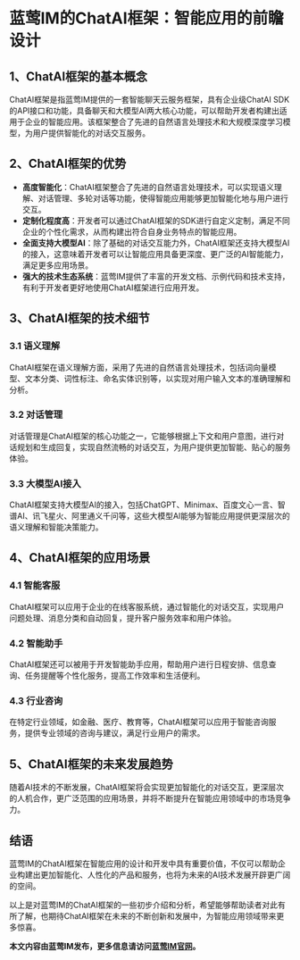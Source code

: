 # 蓝莺IM的ChatAI框架：智能应用的前瞻设计

## 1、ChatAI框架的基本概念

ChatAI框架是指蓝莺IM提供的一套智能聊天云服务框架，具有企业级ChatAI SDK的API接口和功能，具备聊天和大模型AI两大核心功能，可以帮助开发者构建出适用于企业的智能应用。该框架整合了先进的自然语言处理技术和大规模深度学习模型，为用户提供智能化的对话交互服务。

## 2、ChatAI框架的优势

- **高度智能化**：ChatAI框架整合了先进的自然语言处理技术，可以实现语义理解、对话管理、多轮对话等功能，使得智能应用能够更加智能化地与用户进行交互。
- **定制化程度高**：开发者可以通过ChatAI框架的SDK进行自定义定制，满足不同企业的个性化需求，从而构建出符合自身业务特点的智能应用。
- **全面支持大模型AI**：除了基础的对话交互能力外，ChatAI框架还支持大模型AI的接入，这意味着开发者可以让智能应用具备更深度、更广泛的AI智能能力，满足更多应用场景。
- **强大的技术生态系统**：蓝莺IM提供了丰富的开发文档、示例代码和技术支持，有利于开发者更好地使用ChatAI框架进行应用开发。

## 3、ChatAI框架的技术细节

### 3.1 语义理解

ChatAI框架在语义理解方面，采用了先进的自然语言处理技术，包括词向量模型、文本分类、词性标注、命名实体识别等，以实现对用户输入文本的准确理解和分析。

### 3.2 对话管理

对话管理是ChatAI框架的核心功能之一，它能够根据上下文和用户意图，进行对话规划和生成回复，实现自然流畅的对话交互，为用户提供更加智能、贴心的服务体验。

### 3.3 大模型AI接入

ChatAI框架支持大模型AI的接入，包括ChatGPT、Minimax、百度文心一言、智谱AI、讯飞星火、阿里通义千问等，这些大模型AI能够为智能应用提供更深层次的语义理解和智能决策能力。

## 4、ChatAI框架的应用场景

### 4.1 智能客服

ChatAI框架可以应用于企业的在线客服系统，通过智能化的对话交互，实现用户问题处理、消息分类和自动回复，提升客户服务效率和用户体验。

### 4.2 智能助手

ChatAI框架还可以被用于开发智能助手应用，帮助用户进行日程安排、信息查询、任务提醒等个性化服务，提高工作效率和生活便利。

### 4.3 行业咨询

在特定行业领域，如金融、医疗、教育等，ChatAI框架可以应用于智能咨询服务，提供专业领域的咨询与建议，满足行业用户的需求。

## 5、ChatAI框架的未来发展趋势

随着AI技术的不断发展，ChatAI框架将会实现更加智能化的对话交互，更深层次的人机合作，更广泛范围的应用场景，并将不断提升在智能应用领域中的市场竞争力。

## 结语

蓝莺IM的ChatAI框架在智能应用的设计和开发中具有重要价值，不仅可以帮助企业构建出更加智能化、人性化的产品和服务，也将为未来的AI技术发展开辟更广阔的空间。

以上是对蓝莺IM的ChatAI框架的一些初步介绍和分析，希望能够帮助读者对此有所了解，也期待ChatAI框架在未来的不断创新和发展中，为智能应用领域带来更多惊喜。

**本文内容由蓝莺IM发布，更多信息请访问[蓝莺IM官网](https://www.lanyingim.com)。**

